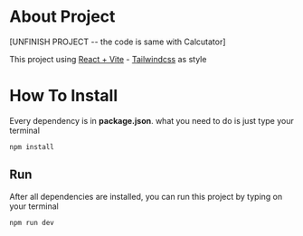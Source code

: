 # About Project

[UNFINISH PROJECT -- the code is same with Calcutator]

This project using [React + Vite](https://vitejs.dev/) - [Tailwindcss](https://tailwindcss.com/) as style

# How To Install

Every dependency is in **package.json**. what you need to do is just type your terminal

```
npm install
```

## Run

After all dependencies are installed, you can run this project by typing on your terminal

```
npm run dev
```
